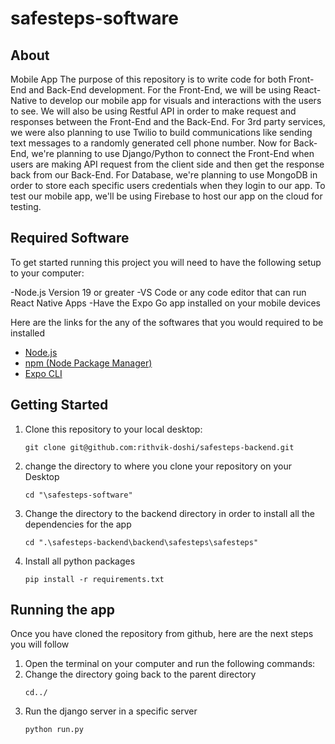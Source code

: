 # safesteps-software

## About
Mobile App
The purpose of this repository is to write code for both Front-End and Back-End development. For the Front-End, we will be using React-Native to develop our mobile app for visuals and interactions with the users to see. We will also be using Restful API in order to make request and responses between the Front-End and the Back-End. For 3rd party services, we were also planning to use Twilio to build communications like sending text messages to a randomly generated cell phone number. Now for Back-End, we're planning to use Django/Python to connect the Front-End when users are making API request from the client side and then get the response back from our Back-End. For Database, we're planning to use MongoDB in order to store each specific users credentials when they login to our app. To test our mobile app, we'll be using Firebase to host our app on the cloud for testing.

## Required Software

To get started running this project you will need to have the following setup to your computer:

-Node.js Version 19 or greater 
-VS Code or any code editor that can run React Native Apps
-Have the Expo Go app installed on your mobile devices

Here are the links for the any of the softwares that you would required to be installed

- [Node.js](https://nodejs.org/)
- [npm (Node Package Manager)](https://www.npmjs.com/get-npm)
- [Expo CLI](https://docs.expo.dev/get-started/installation/)

## Getting Started 

1. Clone this repository to your local desktop:

   ```shell
   git clone git@github.com:rithvik-doshi/safesteps-backend.git
   ```
2. change the directory to where you clone your repository on your Desktop 
   ```shell
   cd "\safesteps-software"
   ```
3. Change the directory to the backend directory in order to install all the dependencies for the app
   ```shell
   cd ".\safesteps-backend\backend\safesteps\safesteps"
   ```
4. Install all python packages
   ```shell
   pip install -r requirements.txt
   ```
## Running the app
Once you have cloned the repository from github, here are the next steps you will follow
1. Open the terminal on your computer and run the following commands:
2. Change the directory going back to the parent directory
   ```shell
   cd../
   ```
3. Run the django server in a specific server
   ```shell
   python run.py
   ```

   
